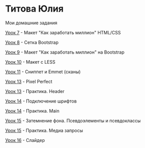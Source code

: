 # Титова Юлия
Мои домашние задания

[Урок 7](https://juliatitova.github.io/lesson_7/) - Макет "Как заработать миллион" HTML/CSS


[Урок 8](https://juliatitova.github.io/lesson_8/) - Сетка Bootstrap


[Урок 9](https://juliatitova.github.io/lesson_9/) - Макет "Как заработать миллион" на Bootstrap


[Урок 10](https://juliatitova.github.io/lesson_10/) - Макет с LESS 


[Урок 11](https://juliatitova.github.io/lesson_11/) - Сниппет и Emmet (сканы)


[Урок 13](https://juliatitova.github.io/lesson_13/) - Pixel Perfect


[Урок 13](https://juliatitova.github.io/lesson_13_practice/src/) - Практика. Header


[Урок 14](https://juliatitova.github.io/lesson_14/) - Подключение шрифтов


[Урок 14](https://juliatitova.github.io/lesson_14_practice/) - Практика. Main


[Урок 15](https://juliatitova.github.io/lesson_15/) - Затемнение фона. Псевдоэлементы и псевдоклассы


[Урок 15](https://juliatitova.github.io/lesson_15_practice/) - Практика. Медиа запросы


[Урок 16](https://juliatitova.github.io/lesson_16/) - Слайдер
